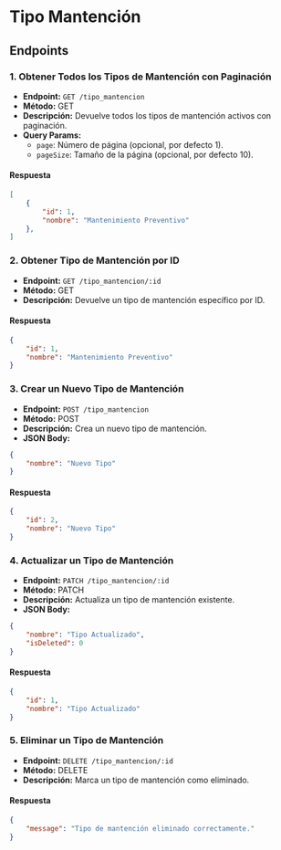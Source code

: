 # Tipo Mantención

## Endpoints

### 1. Obtener Todos los Tipos de Mantención con Paginación
- **Endpoint:** `GET /tipo_mantencion`
- **Método:** GET
- **Descripción:** Devuelve todos los tipos de mantención activos con paginación.
- **Query Params:**
  - `page`: Número de página (opcional, por defecto 1).
  - `pageSize`: Tamaño de la página (opcional, por defecto 10).

#### Respuesta
```json
[
    {
        "id": 1,
        "nombre": "Mantenimiento Preventivo"
    },
]
```

### 2. Obtener Tipo de Mantención por ID
- **Endpoint:** `GET /tipo_mantencion/:id`
- **Método:** GET
- **Descripción:** Devuelve un tipo de mantención específico por ID.

#### Respuesta
```json
{
    "id": 1,
    "nombre": "Mantenimiento Preventivo"
}
```

### 3. Crear un Nuevo Tipo de Mantención
- **Endpoint:** `POST /tipo_mantencion`
- **Método:** POST
- **Descripción:** Crea un nuevo tipo de mantención.
- **JSON Body:**
```json
{
    "nombre": "Nuevo Tipo"
}
```

#### Respuesta
```json
{
    "id": 2,
    "nombre": "Nuevo Tipo"
}
```

### 4. Actualizar un Tipo de Mantención
- **Endpoint:** `PATCH /tipo_mantencion/:id`
- **Método:** PATCH
- **Descripción:** Actualiza un tipo de mantención existente.
- **JSON Body:**
```json
{
    "nombre": "Tipo Actualizado",
    "isDeleted": 0
}
```

#### Respuesta
```json
{
    "id": 1,
    "nombre": "Tipo Actualizado"
}
```

### 5. Eliminar un Tipo de Mantención
- **Endpoint:** `DELETE /tipo_mantencion/:id`
- **Método:** DELETE
- **Descripción:** Marca un tipo de mantención como eliminado.

#### Respuesta
```json
{
    "message": "Tipo de mantención eliminado correctamente."
}
```